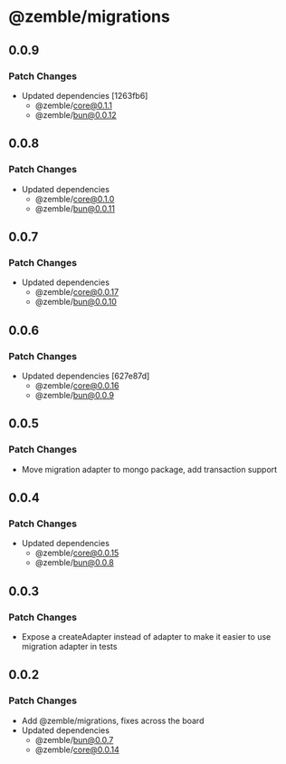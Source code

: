 # @zemble/migrations

## 0.0.9

### Patch Changes

- Updated dependencies [1263fb6]
  - @zemble/core@0.1.1
  - @zemble/bun@0.0.12

## 0.0.8

### Patch Changes

- Updated dependencies
  - @zemble/core@0.1.0
  - @zemble/bun@0.0.11

## 0.0.7

### Patch Changes

- Updated dependencies
  - @zemble/core@0.0.17
  - @zemble/bun@0.0.10

## 0.0.6

### Patch Changes

- Updated dependencies [627e87d]
  - @zemble/core@0.0.16
  - @zemble/bun@0.0.9

## 0.0.5

### Patch Changes

- Move migration adapter to mongo package, add transaction support

## 0.0.4

### Patch Changes

- Updated dependencies
  - @zemble/core@0.0.15
  - @zemble/bun@0.0.8

## 0.0.3

### Patch Changes

- Expose a createAdapter instead of adapter to make it easier to use migration adapter in tests

## 0.0.2

### Patch Changes

- Add @zemble/migrations, fixes across the board
- Updated dependencies
  - @zemble/bun@0.0.7
  - @zemble/core@0.0.14
